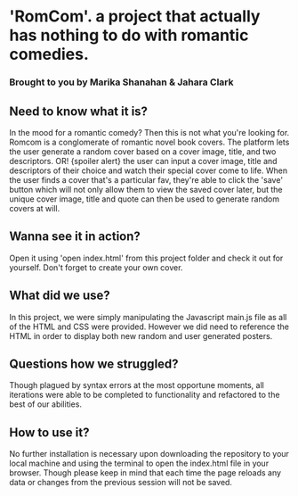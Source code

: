 # 'RomCom'. a project that actually has nothing to do with romantic comedies.
### Brought to you by Marika Shanahan & Jahara Clark

## Need to know what it is?
In the mood for a romantic comedy? Then this is not what you're looking for. Romcom is a conglomerate of romantic novel book covers. The platform lets the user generate a random cover based on a cover image, title, and two descriptors. OR! {spoiler alert} the user can input a cover image, title and descriptors of their choice and watch their special cover come to life. When the user finds a cover that's a particular fav, they're able to click the 'save' button which will not only allow them to view the saved cover later, but the unique cover image, title and quote can then be used to generate random covers at will.

## Wanna see it in action?
Open it using 'open index.html' from this project folder and check it out for yourself. Don't forget to create your own cover.

## What did we use?
In this project, we were simply manipulating the Javascript main.js file as all of the HTML and CSS were provided. However we did need to reference the HTML in order to display both new random and user generated posters.

## Questions how we struggled?
Though plagued by syntax errors at the most opportune moments, all iterations were able to be completed to functionality and refactored to the best of our abilities. 

## How to use it?
No further installation is necessary upon downloading the repository to your local machine and using the terminal to open the index.html file in your browser. Though please keep in mind that each time the page reloads any data or changes from the previous session will not be saved.
